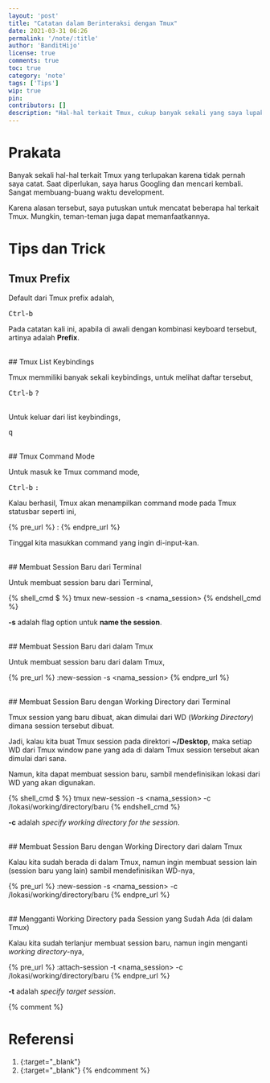 ```yaml
---
layout: 'post'
title: "Catatan dalam Berinteraksi dengan Tmux"
date: 2021-03-31 06:26
permalink: '/note/:title'
author: 'BanditHijo'
license: true
comments: true
toc: true
category: 'note'
tags: ['Tips']
wip: true
pin:
contributors: []
description: "Hal-hal terkait Tmux, cukup banyak sekali yang saya lupakan. Seperti beberapa kombinasi keyboard dan command tertentu. Apabila diperlukan, saya harus Googling kembali. Agar tidak membuang waktu mencari kembali, saya akan mencatatnya saja di sini."
---
```


# Prakata

Banyak sekali hal-hal terkait Tmux yang terlupakan karena tidak pernah saya catat. Saat diperlukan, saya harus Googling dan mencari kembali. Sangat membuang-buang waktu development.

Karena alasan tersebut, saya putuskan untuk mencatat beberapa hal terkait Tmux. Mungkin, teman-teman juga dapat memanfaatkannya.

# Tips dan Trick

## Tmux Prefix

Default dari Tmux prefix adalah,

<kbd>Ctrl</kbd>-<kbd>b</kbd>

Pada catatan kali ini, apabila di awali dengan kombinasi keyboard tersebut, artinya adalah **Prefix**.

<br>
## Tmux List Keybindings

Tmux memmiliki banyak sekali keybindings, untuk melihat daftar tersebut,

<kbd>Ctrl</kbd>-<kbd>b</kbd> <kbd>?</kbd>

<br>
Untuk keluar dari list keybindings,

<kbd>q</kbd>

<br>
## Tmux Command Mode

Untuk masuk ke Tmux command mode,

<kbd>Ctrl</kbd>-<kbd>b</kbd> <kbd>:</kbd>

Kalau berhasil, Tmux akan menampilkan command mode pada Tmux statusbar seperti ini,

{% pre_url %}
:
{% endpre_url %}

Tinggal kita masukkan command yang ingin di-input-kan.

<br>
## Membuat Session Baru dari Terminal

Untuk membuat session baru dari Terminal,

{% shell_cmd $ %}
tmux new-session -s &lt;nama_session&gt;
{% endshell_cmd %}

**-s** adalah flag option untuk **name the session**.

<br>
## Membuat Session Baru dari dalam Tmux

Untuk membuat session baru dari dalam Tmux,

{% pre_url %}
:new-session -s &lt;nama_session&gt;
{% endpre_url %}

<br>
## Membuat Session Baru dengan Working Directory dari Terminal

Tmux session yang baru dibuat, akan dimulai dari WD (*Working Directory*) dimana session tersebut dibuat.

Jadi, kalau kita buat Tmux session pada direktori **~/Desktop**, maka setiap WD dari Tmux window pane yang ada di dalam Tmux session tersebut akan dimulai dari sana.

Namun, kita dapat membuat session baru, sambil mendefinisikan lokasi dari WD yang akan digunakan.

{% shell_cmd $ %}
tmux new-session -s &lt;nama_session&gt; -c /lokasi/working/directory/baru
{% endshell_cmd %}

**-c** adalah *specify working directory for the session*.

<br>
## Membuat Session Baru dengan Working Directory dari dalam Tmux

Kalau kita sudah berada di dalam Tmux, namun ingin membuat session lain (session baru yang lain) sambil mendefinisikan WD-nya,

{% pre_url %}
:new-session -s &lt;nama_session&gt; -c /lokasi/working/directory/baru
{% endpre_url %}

<br>
## Mengganti Working Directory pada Session yang Sudah Ada (di dalam Tmux)

Kalau kita sudah terlanjur membuat session baru, namun ingin menganti *working directory*-nya,

{% pre_url %}
:attach-session -t &lt;nama_session&gt; -c /lokasi/working/directory/baru
{% endpre_url %}

**-t** adalah *specify target session*.






{% comment %}
# Referensi

1. [](){:target="_blank"}
2. [](){:target="_blank"}
{% endcomment %}
